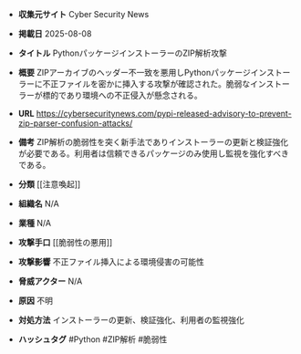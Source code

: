 - **収集元サイト**
Cyber Security News

- **掲載日**
2025-08-08

- **タイトル**
PythonパッケージインストーラーのZIP解析攻撃

- **概要**
ZIPアーカイブのヘッダー不一致を悪用しPythonパッケージインストーラーに不正ファイルを密かに挿入する攻撃が確認された。脆弱なインストーラーが標的であり環境への不正侵入が懸念される。

- **URL**
https://cybersecuritynews.com/pypi-released-advisory-to-prevent-zip-parser-confusion-attacks/

- **備考**
ZIP解析の脆弱性を突く新手法でありインストーラーの更新と検証強化が必要である。利用者は信頼できるパッケージのみ使用し監視を強化すべきである。

- **分類**
[[注意喚起]]

- **組織名**
N/A

- **業種**
N/A

- **攻撃手口**
[[脆弱性の悪用]]

- **攻撃影響**
不正ファイル挿入による環境侵害の可能性

- **脅威アクター**
N/A

- **原因**
不明

- **対処方法**
インストーラーの更新、検証強化、利用者の監視強化

- **ハッシュタグ**
#Python #ZIP解析 #脆弱性
